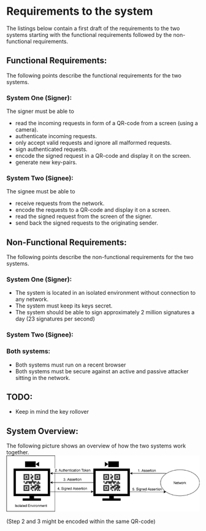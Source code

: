 # Requirements to the system

The listings below contain a first draft of the requirements to the two systems starting with the functional requirements followed by the non-functional requirements.

## Functional Requirements:
The following points describe the functional requirements for the two systems.
### System One (Signer):
The signer must be able to
- read the incoming requests in form of a QR-code from a screen (using a camera).
- authenticate incoming requests.
- only accept valid requests and ignore all malformed requests.
- sign authenticated requests.
- encode the signed request in a QR-code and display it on the screen.
- generate new key-pairs.


### System Two (Signee):
The signee must be able to
- receive requests from the network.
- encode the requests to a QR-code and display it on a screen.
- read the signed request from the screen of the signer.
- send back the signed requests to the originating sender.


## Non-Functional Requirements:
The following points describe the non-functional requirements for the two systems.
### System One (Signer):
- The system is located in an isolated environment without connection to any network.
- The system must keep its keys secret.
- The system should be able to sign approximately 2 million signatures a day (23 signatures per second)


### System Two (Signee):

### Both systems:
- Both systems must run on a recent browser
- Both systems must be secure against an active and passive attacker sitting in the network.



## TODO:
- Keep in mind the key rollover


## System Overview:
The following picture shows an overview of how the two systems work together.
![System Overview](images/SystemOverview.png "System Overview")

(Step 2 and 3 might be encoded within the same QR-code)
